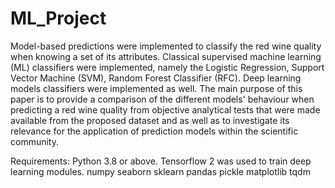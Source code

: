 # ML_Project
Model-based predictions were implemented to classify the red wine quality when knowing a set of its attributes.
Classical supervised machine learning (ML) classifiers were implemented, namely the Logistic Regression, Support Vector Machine (SVM), Random Forest Classifier (RFC). Deep learning models classifiers were implemented as well.
The main purpose of this paper is to provide a comparison of the different models' behaviour when predicting a red wine quality from objective analytical tests that were made available from the proposed dataset and as well as to investigate its relevance for the application of prediction models within the scientific community. 

Requirements:
Python 3.8 or above.
Tensorflow 2 was used to train deep learning modules.
numpy
seaborn
sklearn
pandas
pickle
matplotlib
tqdm
